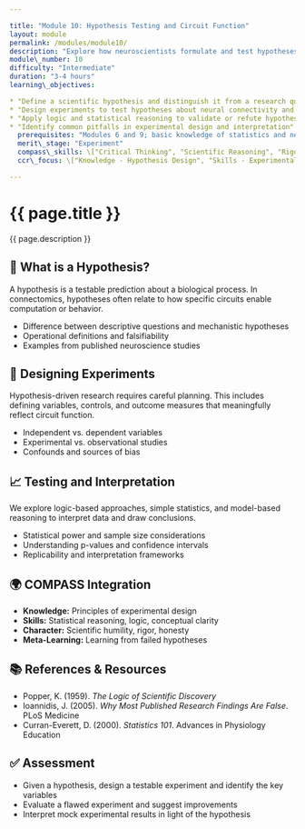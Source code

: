 ```yaml
---

title: "Module 10: Hypothesis Testing and Circuit Function"
layout: module
permalink: /modules/module10/
description: "Explore how neuroscientists formulate and test hypotheses about neural circuits using both biological and computational tools."
module\_number: 10
difficulty: "Intermediate"
duration: "3-4 hours"
learning\_objectives:

* "Define a scientific hypothesis and distinguish it from a research question"
* "Design experiments to test hypotheses about neural connectivity and function"
* "Apply logic and statistical reasoning to validate or refute hypotheses"
* "Identify common pitfalls in experimental design and interpretation"
  prerequisites: "Modules 6 and 9; basic knowledge of statistics and neuroscience"
  merit\_stage: "Experiment"
  compass\_skills: \["Critical Thinking", "Scientific Reasoning", "Rigor"]
  ccr\_focus: \["Knowledge - Hypothesis Design", "Skills - Experimental Logic", "Character - Integrity"]

---
```


<div class="main-content">
  <div class="hero">
    <div class="hero-content">
      <h1>{{ page.title }}</h1>
      <p class="hero-subtitle">{{ page.description }}</p>
    </div>
  </div>

  <section class="section">
    <h2>🧐 What is a Hypothesis?</h2>
    <p>A hypothesis is a testable prediction about a biological process. In connectomics, hypotheses often relate to how specific circuits enable computation or behavior.</p>
    <ul>
      <li>Difference between descriptive questions and mechanistic hypotheses</li>
      <li>Operational definitions and falsifiability</li>
      <li>Examples from published neuroscience studies</li>
    </ul>
  </section>

  <section class="section">
    <h2>🔢 Designing Experiments</h2>
    <p>Hypothesis-driven research requires careful planning. This includes defining variables, controls, and outcome measures that meaningfully reflect circuit function.</p>
    <ul>
      <li>Independent vs. dependent variables</li>
      <li>Experimental vs. observational studies</li>
      <li>Confounds and sources of bias</li>
    </ul>
  </section>

  <section class="section">
    <h2>📈 Testing and Interpretation</h2>
    <p>We explore logic-based approaches, simple statistics, and model-based reasoning to interpret data and draw conclusions.</p>
    <ul>
      <li>Statistical power and sample size considerations</li>
      <li>Understanding p-values and confidence intervals</li>
      <li>Replicability and interpretation frameworks</li>
    </ul>
  </section>

  <section class="section">
    <h2>🌍 COMPASS Integration</h2>
    <ul>
      <li><strong>Knowledge:</strong> Principles of experimental design</li>
      <li><strong>Skills:</strong> Statistical reasoning, logic, conceptual clarity</li>
      <li><strong>Character:</strong> Scientific humility, rigor, honesty</li>
      <li><strong>Meta-Learning:</strong> Learning from failed hypotheses</li>
    </ul>
  </section>

  <section class="section">
    <h2>📚 References & Resources</h2>
    <ul>
      <li>Popper, K. (1959). <em>The Logic of Scientific Discovery</em></li>
      <li>Ioannidis, J. (2005). <em>Why Most Published Research Findings Are False</em>. PLoS Medicine</li>
      <li>Curran-Everett, D. (2000). <em>Statistics 101</em>. Advances in Physiology Education</li>
    </ul>
  </section>

  <section class="section">
    <h2>✅ Assessment</h2>
    <ul>
      <li>Given a hypothesis, design a testable experiment and identify the key variables</li>
      <li>Evaluate a flawed experiment and suggest improvements</li>
      <li>Interpret mock experimental results in light of the hypothesis</li>
    </ul>
  </section>
</div>
